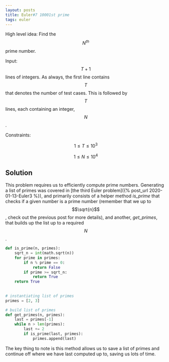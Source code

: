 ```yaml
---
layout: posts
title: Euler#7 10001st prime
tags: euler
---
```


High level idea: Find the $$N^{th}$$ prime number.

Input: $$T+1$$ lines of integers. As always, the first line contains $$T$$ that denotes the number of test cases. This is followed by $$T$$ lines, each containing an integer, $$N$$.

Constraints:

$$1 \leq T \leq 10^3$$

$$1 \leq N \leq 10^4$$


## Solution
This problem requires us to efficiently compute prime numbers. Generating a list of primes was covered in [the third Euler problem]({% post_url 2020-01-13-Euler3 %}), and primarily consists of a helper method *is_prime* that checks if a given number is a prime number (remember that we up to $$\sqrt{n}$$, check out the previous post for more details), and another, *get_primes*, that builds up the list up to a required $$N$$.

```python
def is_prime(n, primes):
    sqrt_n = int(math.sqrt(n))
    for prime in primes:
        if n % prime == 0:
            return False
        if prime >= sqrt_n:
            return True
    return True
                
                    
# instantiating list of primes
primes = [2, 3]

# build list of primes
def get_primes(n, primes):
    last = primes[-1]
    while n > len(primes):
        last += 2
        if is_prime(last, primes):
            primes.append(last)
```

The key thing to note is this method allows us to save a list of primes and continue off where we have last computed up to, saving us lots of time.
